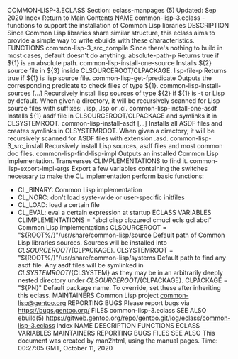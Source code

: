 COMMON-LISP-3.ECLASS
Section: eclass-manpages (5)
Updated: Sep 2020
Index Return to Main Contents
NAME
common-lisp-3.eclass - functions to support the installation of Common Lisp libraries
DESCRIPTION
Since Common Lisp libraries share similar structure, this eclass aims to provide a simple way to write ebuilds with these characteristics.
FUNCTIONS
common-lisp-3_src_compile
Since there's nothing to build in most cases, default doesn't do anything.
absolute-path-p
Returns true if ${1} is an absolute path.
common-lisp-install-one-source
Installs ${2} source file in ${3} inside CLSOURCEROOT/CLPACKAGE.
lisp-file-p <file>
Returns true if ${1} is lisp source file.
common-lisp-get-fpredicate <type>
Outputs the corresponding predicate to check files of type ${1}.
common-lisp-install-sources <path> [...]
Recursively install lisp sources of type ${2} if ${1} is -t or Lisp by default. When given a directory, it will be recursively scanned for Lisp source files with suffixes: .lisp, .lsp or .cl.
common-lisp-install-one-asdf <file>
Installs ${1} asdf file in CLSOURCEROOT/CLPACKAGE and symlinks it in CLSYSTEMROOT.
common-lisp-install-asdf <path> [...]
Installs all ASDF files and creates symlinks in CLSYSTEMROOT. When given a directory, it will be recursively scanned for ASDF files with extension .asd.
common-lisp-3_src_install
Recursively install Lisp sources, asdf files and most common doc files.
common-lisp-find-lisp-impl
Outputs an installed Common Lisp implementation. Transverses CLIMPLEMENTATIONS to find it.
common-lisp-export-impl-args <lisp-implementation>
Export a few variables containing the switches necessary to make the CL implementation perform basic functions:
  * CL_BINARY: Common Lisp implementation
  * CL_NORC: don't load syste-wide or user-specific initfiles
  * CL_LOAD: load a certain file
  * CL_EVAL: eval a certain expression at startup
ECLASS VARIABLES
CLIMPLEMENTATIONS = "sbcl clisp clozurecl cmucl ecls gcl abcl"
Common Lisp implementations
CLSOURCEROOT = "${ROOT%/}"/usr/share/common-lisp/source
Default path of Common Lisp libraries sources. Sources will be installed into ${CLSOURCEROOT}/${CLPACKAGE}.
CLSYSTEMROOT = "${ROOT%/}"/usr/share/common-lisp/systems
Default path to find any asdf file. Any asdf files will be symlinked in ${CLSYSTEMROOT}/${CLSYSTEM} as they may be in an arbitrarily deeply nested directory under ${CLSOURCEROOT}/${CLPACKAGE}.
CLPACKAGE = "${PN}"
Default package name. To override, set these after inheriting this eclass.
MAINTAINERS
Common Lisp project <common-lisp@gentoo.org>
REPORTING BUGS
Please report bugs via https://bugs.gentoo.org/
FILES
common-lisp-3.eclass
SEE ALSO
ebuild(5)
https://gitweb.gentoo.org/repo/gentoo.git/log/eclass/common-lisp-3.eclass
Index
NAME
DESCRIPTION
FUNCTIONS
ECLASS VARIABLES
MAINTAINERS
REPORTING BUGS
FILES
SEE ALSO
This document was created by man2html, using the manual pages.
Time: 00:27:05 GMT, October 11, 2020